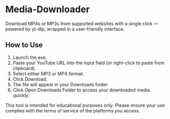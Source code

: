 # Media-Downloader
Download MP4s or MP3s from supported websites with a single click — powered by yt-dlp, wrapped in a user-friendly interface.

## How to Use

1. Launch the exe.
2. Paste your YouTube URL into the input field (or right-click to paste from clipboard).
3. Select either MP3 or MP4 format.
4. Click Download.
5. The file will appear in your Downloads folder.
6. Click Open Downloads Folder to access your downloaded media quickly.



This tool is intended for educational purposes only. Please ensure your use complies with the terms of service of the platforms you access.
